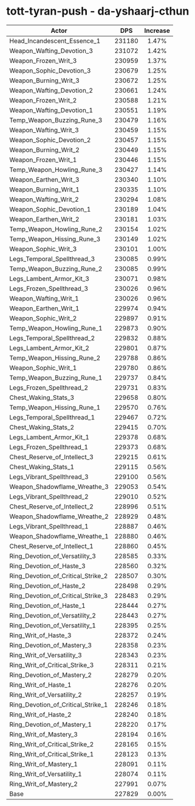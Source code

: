 # tott-tyran-push - da-yshaarj-cthun
| Actor | DPS | Increase |
|---|:---:|:---:|
|Head_Incandescent_Essence_1|231180|1.47%|
|Weapon_Wafting_Devotion_3|231072|1.42%|
|Weapon_Frozen_Writ_3|230959|1.37%|
|Weapon_Sophic_Devotion_3|230679|1.25%|
|Weapon_Burning_Writ_3|230672|1.25%|
|Weapon_Wafting_Devotion_2|230661|1.24%|
|Weapon_Frozen_Writ_2|230588|1.21%|
|Weapon_Wafting_Devotion_1|230551|1.19%|
|Temp_Weapon_Buzzing_Rune_3|230479|1.16%|
|Weapon_Wafting_Writ_3|230459|1.15%|
|Weapon_Sophic_Devotion_2|230457|1.15%|
|Weapon_Burning_Writ_2|230449|1.15%|
|Weapon_Frozen_Writ_1|230446|1.15%|
|Temp_Weapon_Howling_Rune_3|230427|1.14%|
|Weapon_Earthen_Writ_3|230340|1.10%|
|Weapon_Burning_Writ_1|230335|1.10%|
|Weapon_Wafting_Writ_2|230294|1.08%|
|Weapon_Sophic_Devotion_1|230189|1.04%|
|Weapon_Earthen_Writ_2|230181|1.03%|
|Temp_Weapon_Howling_Rune_2|230154|1.02%|
|Temp_Weapon_Hissing_Rune_3|230149|1.02%|
|Weapon_Sophic_Writ_3|230101|1.00%|
|Legs_Temporal_Spellthread_3|230085|0.99%|
|Temp_Weapon_Buzzing_Rune_2|230085|0.99%|
|Legs_Lambent_Armor_Kit_3|230071|0.98%|
|Legs_Frozen_Spellthread_3|230026|0.96%|
|Weapon_Wafting_Writ_1|230026|0.96%|
|Weapon_Earthen_Writ_1|229974|0.94%|
|Weapon_Sophic_Writ_2|229897|0.91%|
|Temp_Weapon_Howling_Rune_1|229873|0.90%|
|Legs_Temporal_Spellthread_2|229832|0.88%|
|Legs_Lambent_Armor_Kit_2|229801|0.87%|
|Temp_Weapon_Hissing_Rune_2|229788|0.86%|
|Weapon_Sophic_Writ_1|229780|0.86%|
|Temp_Weapon_Buzzing_Rune_1|229737|0.84%|
|Legs_Frozen_Spellthread_2|229731|0.83%|
|Chest_Waking_Stats_3|229658|0.80%|
|Temp_Weapon_Hissing_Rune_1|229570|0.76%|
|Legs_Temporal_Spellthread_1|229467|0.72%|
|Chest_Waking_Stats_2|229415|0.70%|
|Legs_Lambent_Armor_Kit_1|229378|0.68%|
|Legs_Frozen_Spellthread_1|229373|0.68%|
|Chest_Reserve_of_Intellect_3|229215|0.61%|
|Chest_Waking_Stats_1|229115|0.56%|
|Legs_Vibrant_Spellthread_3|229100|0.56%|
|Weapon_Shadowflame_Wreathe_3|229053|0.54%|
|Legs_Vibrant_Spellthread_2|229010|0.52%|
|Chest_Reserve_of_Intellect_2|228996|0.51%|
|Weapon_Shadowflame_Wreathe_2|228929|0.48%|
|Legs_Vibrant_Spellthread_1|228887|0.46%|
|Weapon_Shadowflame_Wreathe_1|228880|0.46%|
|Chest_Reserve_of_Intellect_1|228860|0.45%|
|Ring_Devotion_of_Versatility_3|228585|0.33%|
|Ring_Devotion_of_Haste_3|228560|0.32%|
|Ring_Devotion_of_Critical_Strike_2|228507|0.30%|
|Ring_Devotion_of_Haste_2|228498|0.29%|
|Ring_Devotion_of_Critical_Strike_3|228483|0.29%|
|Ring_Devotion_of_Haste_1|228444|0.27%|
|Ring_Devotion_of_Versatility_2|228443|0.27%|
|Ring_Devotion_of_Versatility_1|228395|0.25%|
|Ring_Writ_of_Haste_3|228372|0.24%|
|Ring_Devotion_of_Mastery_3|228358|0.23%|
|Ring_Writ_of_Versatility_3|228343|0.23%|
|Ring_Writ_of_Critical_Strike_3|228311|0.21%|
|Ring_Devotion_of_Mastery_2|228279|0.20%|
|Ring_Writ_of_Haste_1|228276|0.20%|
|Ring_Writ_of_Versatility_2|228257|0.19%|
|Ring_Devotion_of_Critical_Strike_1|228246|0.18%|
|Ring_Writ_of_Haste_2|228240|0.18%|
|Ring_Devotion_of_Mastery_1|228220|0.17%|
|Ring_Writ_of_Mastery_3|228194|0.16%|
|Ring_Writ_of_Critical_Strike_2|228165|0.15%|
|Ring_Writ_of_Critical_Strike_1|228123|0.13%|
|Ring_Writ_of_Mastery_1|228091|0.11%|
|Ring_Writ_of_Versatility_1|228074|0.11%|
|Ring_Writ_of_Mastery_2|227991|0.07%|
|Base|227829|0.00%|
